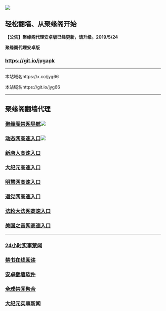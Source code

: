 ![](https://raw.githubusercontent.com/hao369/a/master/j.jpg)



## 轻松翻墙、从聚缘阁开始



**【公告】聚缘阁代理安卓版已经更新，请升级。2019/5/24**

 
**聚缘阁代理安卓版**
### https://git.io/jygapk  

***

本站域名https://x.co/jyg66 

本站域名https://git.io/jyg66



***




## 聚缘阁翻墙代理 

### [聚缘阁禁网导航](http://df2.docseg.com.ar/dh)![](https://raw.githubusercontent.com/hao369/a/master/tj.gif)

### [动态网高速入口](http://df2.docseg.com.ar/6/2587/520)![](https://raw.githubusercontent.com/hao369/a/master/jygdl.gif)



### [新唐人高速入口](http://df2.docseg.com.ar/6/454232/5)

### [大纪元高速入口](http://df2.docseg.com.ar/6/454232/7)

### [明慧网高速入口](http://df2.docseg.com.ar/6/454232/3)

### [退党网高速入口](http://df2.docseg.com.ar/6/454232/8)

### [法轮大法网高速入口](http://df2.docseg.com.ar/6/5232/15)

### [美国之音网高速入口](http://df2.docseg.com.ar/6/5232/18)




***






### [24小时实事禁闻](https://git.io/fj3Go)

### [禁书在线阅读](https://github.com/txyzum203/djy/blob/master/gb/9p.md?flntdtv#1)


### [安卓翻墙软件](https://git.io/afq)

### [全球禁闻聚合](https://github.com/gfw-breaker/banned-news1/blob/master/README.md)

### [大纪元实事新闻](https://git.io/fjmgE)






